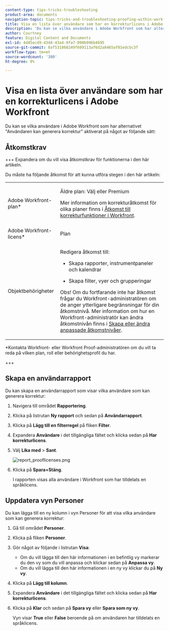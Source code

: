 ```yaml
---
content-type: tips-tricks-troubleshooting
product-area: documents
navigation-topic: tips-tricks-and-troubleshooting-proofing-within-workfront
title: Visa en lista över användare som har en korrekturlicens i Adobe Workfront
description: 'Du kan se vilka användare i Adobe Workfront som har alternativet "Användaren kan generera korrektur" aktiverat på något av följande sätt:'
author: Courtney
feature: Digital Content and Documents
exl-id: 4d45ecd9-4348-43a4-9fa7-090b996b4695
source-git-commit: 8af531868249f609113af6d2a8465af01edcbc3f
workflow-type: tm+mt
source-wordcount: '380'
ht-degree: 0%

---
```


# Visa en lista över användare som har en korrekturlicens i Adobe Workfront

Du kan se vilka användare i Adobe Workfront som har alternativet &quot;Användaren kan generera korrektur&quot; aktiverat på något av följande sätt:

## Åtkomstkrav

+++ Expandera om du vill visa åtkomstkrav för funktionerna i den här artikeln.

Du måste ha följande åtkomst för att kunna utföra stegen i den här artikeln:

<table style="table-layout:auto"> 
 <col> 
 <col> 
 <tbody> 
  <tr> 
   <td role="rowheader">Adobe Workfront-plan*</td> 
   <td> <p>Äldre plan: Välj eller Premium</p> <p>Mer information om korrekturåtkomst för olika planer finns i <a href="/help/quicksilver/administration-and-setup/manage-workfront/configure-proofing/access-to-proofing-functionality.md" class="MCXref xref">Åtkomst till korrekturfunktioner i Workfront</a>.</p> </td> 
  </tr> 
  <tr> 
   <td role="rowheader">Adobe Workfront-licens*</td> 
   <td> <p>Plan</p> </td> 
  </tr> 
  <tr> 
   <td role="rowheader">Objektbehörigheter</td> 
   <td> <p>Redigera åtkomst till:</p> 
    <ul> 
     <li> <p>Skapa rapporter, instrumentpaneler och kalendrar</p> </li> 
     <li> <p>Skapa filter, vyer och grupperingar</p> </li> 
    </ul> <p>Obs! Om du fortfarande inte har åtkomst frågar du Workfront-administratören om de anger ytterligare begränsningar för din åtkomstnivå. Mer information om hur en Workfront-administratör kan ändra åtkomstnivån finns i <a href="../../../administration-and-setup/add-users/configure-and-grant-access/create-modify-access-levels.md" class="MCXref xref">Skapa eller ändra anpassade åtkomstnivåer</a>.</p> </td> 
  </tr> 
 </tbody> 
</table>

&#42;Kontakta Workfront- eller Workfront Proof-administratören om du vill ta reda på vilken plan, roll eller behörighetsprofil du har.

+++

## Skapa en användarrapport

Du kan skapa en användarrapport som visar vilka användare som kan generera korrektur:

1. Navigera till området **Rapportering**.
1. Klicka på listrutan **Ny rapport** och sedan på **Användarrapport**.

1. Klicka på **Lägg till en filterregel** på fliken **Filter**.

1. Expandera **Användare** i det tillgängliga fältet och klicka sedan på **Har korrekturlicens**.

1. Välj **Lika med** > **Sant**.

   ![report_prooflicenses.png](assets/report-prooflicenses-350x135.png)

1. Klicka på **Spara+Stäng**.

   I rapporten visas alla användare i Workfront som har tilldelats en språklicens.

## Uppdatera vyn Personer

Du kan lägga till en ny kolumn i vyn Personer för att visa vilka användare som kan generera korrektur:

1. Gå till området **Personer**.
1. Klicka på fliken **Personer**.
1. Gör något av följande i listrutan **Visa**:

   * Om du vill lägga till den här informationen i en befintlig vy markerar du den vy som du vill anpassa och klickar sedan på **Anpassa vy**.
   * Om du vill lägga till den här informationen i en ny vy klickar du på **Ny vy**.

1. Klicka på **Lägg till kolumn**.
1. Expandera **Användare** i det tillgängliga fältet och klicka sedan på **Har korrekturlicens**.

1. Klicka på **Klar** och sedan på **Spara vy** eller **Spara som ny vy**.

   Vyn visar **True** eller **False** beroende på om användaren har tilldelats en språklicens.
